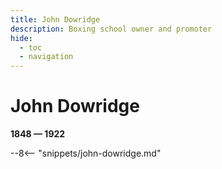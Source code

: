 ```yaml
---
title: John Dowridge
description: Boxing school owner and promoter 
hide:
  - toc
  - navigation 
---
```


# John Dowridge

**1848 — 1922**

--8<-- "snippets/john-dowridge.md"
